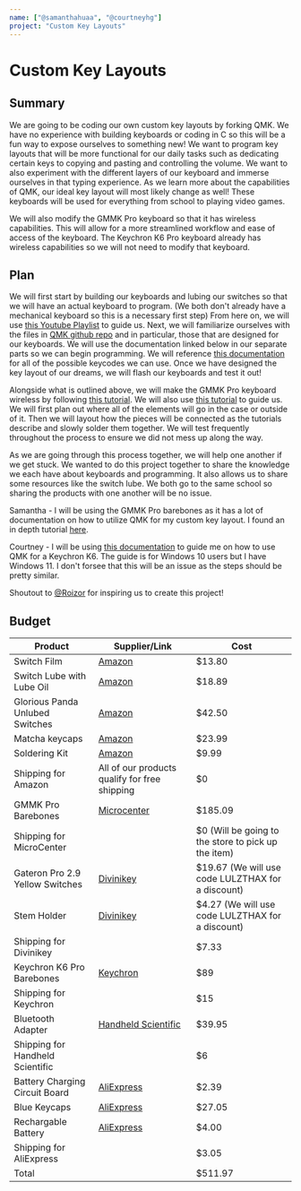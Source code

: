 ```yaml
---
name: ["@samanthahuaa", "@courtneyhg"]
project: "Custom Key Layouts"
---
```


# Custom Key Layouts

## Summary

We are going to be coding our own custom key layouts by forking QMK. We have no experience with building keyboards or coding in C so this will be a fun way to expose ourselves to something new! We want to program key layouts that will be more functional for our daily tasks such as dedicating certain keys to copying and pasting and controlling the volume. We want to also experiment with the different layers of our keyboard and immerse ourselves in that typing experience. As we learn more about the capabilities of QMK, our ideal key layout will most likely change as well! These keyboards will be used for everything from school to playing video games.

We will also modify the GMMK Pro keyboard so that it has wireless capabilities. This will allow for a more streamlined workflow and ease of access of the keyboard. The Keychron K6 Pro keyboard already has wireless capabilities so we will not need to modify that keyboard.

## Plan

We will first start by building our keyboards and lubing our switches so that we will have an actual keyboard to program. (We both don't already have a mechanical keyboard so this is a necessary first step) From here on, we will use [this Youtube Playlist](https://www.youtube.com/playlist?list=PLYEUsdlqPD2a3kzQgnF98Prj-4IzZJGYG) to guide us. Next, we will familiarize ourselves with the files in [QMK github repo](https://github.com/qmk/qmk_firmware) and in particular, those that are designed for our keyboards. We will use the documentation linked below in our separate parts so we can begin programming. We will reference [this documentation](https://docs.qmk.fm/#/keycodes) for all of the possible keycodes we can use. Once we have designed the key layout of our dreams, we will flash our keyboards and test it out!

Alongside what is outlined above, we will make the GMMK Pro keyboard wireless by following [this tutorial](https://hightech-lowlife.github.io/projects/004_wireless_keyboard/004_wireless_keyboard). We will also use [this tutorial](https://www.ivanyu.ca/blog/2014/2/2/wireless-das-keyboard-modification) to guide us. We will first plan out where all of the elements will go in the case or outside of it. Then we will layout how the pieces will be connected as the tutorials describe and slowly solder them together. We will test frequently throughout the process to ensure we did not mess up along the way. 

As we are going through this process together, we will help one another if we get stuck. We wanted to do this project together to share the knowledge we each have about keyboards and programming. It also allows us to share some resources like the switch lube. We both go to the same school so sharing the products with one another will be no issue.

Samantha - I will be using the GMMK Pro barebones as it has a lot of documentation on how to utilize QMK for my custom key layout. I found an in depth tutorial [here](https://www.gloriousgaming.com/blogs/news/step-by-step-guide-to-configuring-your-gmmk-pro-using-qmk#:~:text=The%20GMMK%20PRO%20also%20utilizes,be%20compatible%20with%20Glorious%20Core.).

Courtney - I will be using [this documentation](https://github.com/CanUnesi/QMK-on-K6) to guide me on how to use QMK for a Keychron K6. The guide is for Windows 10 users but I have Windows 11. I don't forsee that this will be an issue as the steps should be pretty similar.

Shoutout to [@Roizor](https://github.com/hackclub/winter/blob/main/Roizor.md) for inspiring us to create this project!

## Budget

| Product         | Supplier/Link                         | Cost   |
| --------------- | ------------------------------------- | ------ |
| Switch Film | [Amazon](https://www.amazon.com/Switch-Cherry-Gateron-Mechanical-Keyboard/dp/B09BCXCCVS/ref=sr_1_5?keywords=switch%2Bfilms&qid=1672287887&sprefix=switch%2Bfilm%2Caps%2C84&sr=8-5&th=1) | $13.80 |
| Switch Lube with Lube Oil| [Amazon](https://www.amazon.com/Keyboard-Switches-Grease-Gateron-Mechanical/dp/B09JYWC7BM/ref=sr_1_8?crid=3TX3K603026KX&keywords=Krytox%2B205g0&qid=1672288300&sprefix=krytox%2B205g0%2Caps%2C102&sr=8-8&th=1) | $18.89 |
| Glorious Panda Unlubed Switches | [Amazon](https://www.amazon.com/Glorious-Panda-Switch-UNLUBED-GLO-SWT-HPANDA/dp/B08DJXYGY8?th=1) | $42.50 |
| Matcha keycaps | [Amazon](https://www.amazon.com/keycaps-Double-Profile-Mechanical-Keyboard/dp/B09NRK5B3L/ref=sr_1_3?crid=S3V3U794HLMQ&keywords=oem%2Bprofile%2Bkeycaps%2B65%25&qid=1673753266&s=electronics&sprefix=oem%2Bprofile%2Bkeycaps%2B65%25%2Celectronics%2C101&sr=1-3&th=1) | $23.99 |
| Soldering Kit | [Amazon](https://www.amazon.com/Soldering-Kit-Temperature-Desoldering-Electronics/dp/B07XKZVG8Z/ref=sr_1_9?keywords=soldering+kit&qid=1675296481&sr=8-9) | $9.99 |
| Shipping for Amazon | All of our products qualify for free shipping | $0 |
| GMMK Pro Barebones | [Microcenter](https://www.microcenter.com/product/649713/glorious-gmmk-pro-75-barebone-ansi-usa-white-ice) | $185.09 |
| Shipping for MicroCenter |  | $0 (Will be going to the store to pick up the item) |
| Gateron Pro 2.9 Yellow Switches | [Divinikey](https://divinikey.com/products/gateron-ks-9-pro-2-0-switches?_pos=1&_psq=%20gateron%20pro&_ss=e&_v=1.0) | $19.67 (We will use code LULZTHAX for a discount) |
| Stem Holder | [Divinikey](https://divinikey.com/collections/keyboard-tools/products/switch-stem-picker-4-pong) | $4.27 (We will use code LULZTHAX for a discount) |
| Shipping for Divinikey |  | $7.33 |
| Keychron K6 Pro Barebones | [Keychron](https://www.keychron.com/products/keychron-k6-pro-qmk-via-wireless-custom-mechanical-keyboard?variant=40119467802713) | $89 |
| Shipping for Keychron |  | $15 |
| Bluetooth Adapter | [Handheld Scientific](http://handheldsci.com/kb/) | $39.95 |
| Shipping for Handheld Scientific |  | $6 |
| Battery Charging Circuit Board | [AliExpress](https://www.aliexpress.us/item/3256801187950590.html?spm=a2g0o.productlist.0.0.5a3576a4JXtj7l&algo_pvid=686d729f-e1b9-42d4-9f35-9a1fd3cd6ced&algo_exp_id=686d729f-e1b9-42d4-9f35-9a1fd3cd6ced-22&pdp_ext_f=%7B%22sku_id%22%3A%2212000015851249830%22%7D&gatewayAdapt=glo2usa4itemAdapt&_randl_shipto=US) | $2.39 |
| Blue Keycaps | [AliExpress](https://www.aliexpress.us/item/3256803930199160.html?spm=a2g0o.productlist.main.57.53d418echPqhKN&algo_pvid=1824c31f-b81d-414d-853f-92f8feea106d&algo_exp_id=1824c31f-b81d-414d-853f-92f8feea106d-28&pdp_ext_f=%7B%22sku_id%22%3A%2212000028092548592%22%7D&pdp_npi=2%40dis%21USD%2135.59%2127.05%21%21%21%21%21%40212272e216752935988081340d0685%2112000028092548592%21sea&curPageLogUid=3lsrcL5r0KMG) | $27.05 |
| Rechargable Battery | [AliExpress](https://www.aliexpress.us/item/3256804705600013.html?spm=a2g0o.productlist.main.3.928f54f32Dp7uh&algo_pvid=5a4765ee-e1d3-49ac-a316-d651ce279b04&algo_exp_id=5a4765ee-e1d3-49ac-a316-d651ce279b04-1&pdp_ext_f=%7B%22sku_id%22%3A%2212000030914508361%22%7D&pdp_npi=2%40dis%21USD%219.86%216.9%21%21%21%21%21%40211bf49716752952667391003d06eb%2112000030914508361%21sea&curPageLogUid=sbZQEkv739uq) | $4.00 |
| Shipping for AliExpress |  | $3.05 |
| Total |  | $511.97 |
